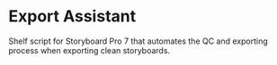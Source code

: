 # Export Assistant
Shelf script for Storyboard Pro 7 that automates the QC and exporting process when exporting clean storyboards. 
